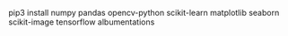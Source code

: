 pip3 install numpy pandas opencv-python scikit-learn matplotlib seaborn scikit-image tensorflow  albumentations